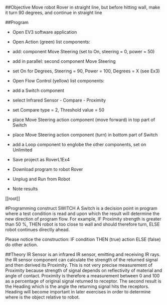 ##Objective
Move robot Rover in straight line, but before hitting wall,
make it turn 90 degrees, and continue in straight line

##Program

- Open EV3 software application
- Open Action (green) list components:
- add: component Move Steering (set to On, steering = 0, power = 50)
- add in parallel: second component Move Steering
- set On for Degrees, Steering = 90, Power = 100, Degrees = X (see Ex3)

- Open Flow Control (yellow) list components:
- add a Switch component
- select Infrared Sensor - Compare - Proximity
- set Compare type = 2, Threshold value = 50
- place Move Steering action component (move forward) in top part of Switch
- place Move Steering action component (turn) in bottom part of Switch

- add a Loop component to englobe the other components, set on Unlimited

- Save project as RoverL1Ex4
- Download program to robot Rover
- Unplug and Run from Robot
- Note results


[[root]]


#Programming construct SWITCH
A Switch is a decision point in program where a test condition is read 
and upon which the result will determine the new direction of program flow.
For example, IF Proximity strength is greater than 50 %, THEN robot is too close to wall 
and should therefore turn, ELSE robot continues directly ahead.

Please notice the construction:
IF condition THEN (true) action ELSE (false) do other action.


##Theory
IR Sensor is an infrared IR sensor, emitting and receiving IR rays.
the IR sensor component can calculate the strength of the returned signal 
and then derived its Proximity. This is not very precise measurement of Proximity
because strength of signal depends on reflectivity of material and angle of contact.
Proximity is therefore a measurement between 0 and 100 as a percentage of original signal returned to receptor.
The second result is the Heading which is the angle the returning signal hits the receptors.
Heading will become important in later exercises in order to determine where is the object relative to robot.
